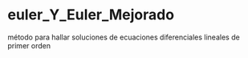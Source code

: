 # euler_Y_Euler_Mejorado
 método para hallar soluciones de ecuaciones diferenciales lineales de primer orden
